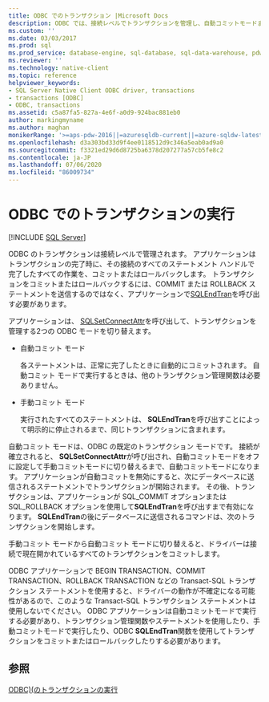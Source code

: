 ```yaml
---
title: ODBC でのトランザクション |Microsoft Docs
description: ODBC では、接続レベルでトランザクションを管理し、自動コミットモードまたは手動コミットモードで、完了したすべての作業をコミットまたはロールバックします。
ms.custom: ''
ms.date: 03/03/2017
ms.prod: sql
ms.prod_service: database-engine, sql-database, sql-data-warehouse, pdw
ms.reviewer: ''
ms.technology: native-client
ms.topic: reference
helpviewer_keywords:
- SQL Server Native Client ODBC driver, transactions
- transactions [ODBC]
- ODBC, transactions
ms.assetid: c5a87fa5-827a-4e6f-a0d9-924bac881eb0
author: markingmyname
ms.author: maghan
monikerRange: '>=aps-pdw-2016||=azuresqldb-current||=azure-sqldw-latest||>=sql-server-2016||=sqlallproducts-allversions||>=sql-server-linux-2017||=azuresqldb-mi-current'
ms.openlocfilehash: d3a303bd33d9f4ee0118512d9c346a5eab0ad9a0
ms.sourcegitcommit: f3321ed29d6d8725ba6378d207277a57cb5fe8c2
ms.contentlocale: ja-JP
ms.lasthandoff: 07/06/2020
ms.locfileid: "86009734"
---
```

# <a name="performing-transactions-in-odbc"></a>ODBC でのトランザクションの実行
[!INCLUDE [SQL Server](../../../includes/applies-to-version/sql-asdb-asdbmi-asa-pdw.md)]

  ODBC のトランザクションは接続レベルで管理されます。 アプリケーションはトランザクションの完了時に、その接続のすべてのステートメント ハンドルで完了したすべての作業を、コミットまたはロールバックします。 トランザクションをコミットまたはロールバックするには、COMMIT または ROLLBACK ステートメントを送信するのではなく、アプリケーションで[SQLEndTran](../../../relational-databases/native-client-odbc-api/sqlendtran.md)を呼び出す必要があります。  
  
 アプリケーションは、 [SQLSetConnectAttr](../../../relational-databases/native-client-odbc-api/sqlsetconnectattr.md)を呼び出して、トランザクションを管理する2つの ODBC モードを切り替えます。  
  
-   自動コミット モード  
  
     各ステートメントは、正常に完了したときに自動的にコミットされます。 自動コミット モードで実行するときは、他のトランザクション管理関数は必要ありません。  
  
-   手動コミット モード  
  
     実行されたすべてのステートメントは、 **SQLEndTran**を呼び出すことによって明示的に停止されるまで、同じトランザクションに含まれます。  
  
 自動コミット モードは、ODBC の既定のトランザクション モードです。 接続が確立されると、 **SQLSetConnectAttr**が呼び出され、自動コミットモードをオフに設定して手動コミットモードに切り替えるまで、自動コミットモードになります。 アプリケーションが自動コミットを無効にすると、次にデータベースに送信されるステートメントでトランザクションが開始されます。 その後、トランザクションは、アプリケーションが SQL_COMMIT オプションまたは SQL_ROLLBACK オプションを使用して**SQLEndTran**を呼び出すまで有効になります。 **SQLEndTran**の後にデータベースに送信されるコマンドは、次のトランザクションを開始します。  
  
 手動コミット モードから自動コミット モードに切り替えると、ドライバーは接続で現在開かれているすべてのトランザクションをコミットします。  
  
 ODBC アプリケーションで BEGIN TRANSACTION、COMMIT TRANSACTION、ROLLBACK TRANSACTION などの Transact-SQL トランザクション ステートメントを使用すると、ドライバーの動作が不確定になる可能性があるので、このような Transact-SQL トランザクション ステートメントは使用しないでください。 ODBC アプリケーションは自動コミットモードで実行する必要があり、トランザクション管理関数やステートメントを使用したり、手動コミットモードで実行したり、ODBC **SQLEndTran**関数を使用してトランザクションをコミットまたはロールバックしたりする必要があります。  
  
## <a name="see-also"></a>参照  
 [ODBC&#41;&#40;のトランザクションの実行](https://msdn.microsoft.com/library/f431191a-5762-4f0b-85bb-ac99aff29724)  
  
  
